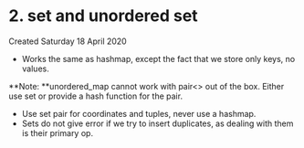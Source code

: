 # 2. set and unordered set
Created Saturday 18 April 2020

* Works the same as hashmap, except the fact that we store only keys, no values.

**Note: **unordered_map cannot work with pair<> out of the box. Either use set or provide a hash function for the pair.

* Use set pair for coordinates and tuples, never use a hashmap.
* Sets do not give error if we try to insert duplicates, as dealing with them is their primary op.


